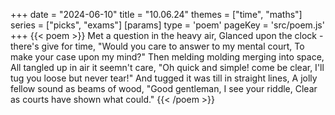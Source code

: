 +++
date = "2024-06-10"
title = "10.06.24"
themes = ["time", "maths"]
series = ["picks", "exams"]
[params]
  type = 'poem'
  pageKey = 'src/poem.js'
+++
{{< poem >}}
Met a question in the heavy air,
Glanced upon the clock - there's give for time,
"Would you care to answer to my mental court,
To make your case upon my mind?"
Then melding molding merging into space,
All tangled up in air it seemn't care,
"Oh quick and simple! come be clear,
I'll tug you loose but never tear!"
And tugged it was till in straight lines,
A jolly fellow sound as beams of wood,
"Good gentleman, I see your riddle,
Clear as courts have shown what could."
{{< /poem >}}